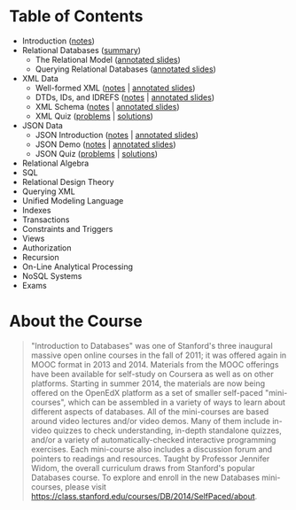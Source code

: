 # Table of Contents

- Introduction ([notes](00_introduction/notes.md))
- Relational Databases ([summary](01_relational-databases/summary.md))
    - The Relational Model ([annotated slides](01_relational-databases/RelationalModel.pdf))
    - Querying Relational Databases ([annotated slides](01_relational-databases/RelationalQuerying.pdf))
- XML Data
    - Well-formed XML ([notes](02_xml-data/well-formed-xml.md) | [annotated slides](02_xml-data/well-formed-xml.pdf))
    - DTDs, IDs, and IDREFS ([notes](02_xml-data/dtds.md) | [annotated slides](02_xml-data/dtds.pdf))
    - XML Schema ([notes](02_xml-data/xml-schema.md) | [annotated slides](02_xml-data/xml-schema.pdf))
    - XML Quiz ([problems](02_xml-data/xml-quiz.md) | [solutions](02_xml-data/xml-quiz-solutions.md))
- JSON Data
    - JSON Introduction ([notes](03_json-data/json-intro.md) | [annotated slides](03_json-data/json-intro.pdf))
    - JSON Demo ([notes](03_json-data/json-demo.md) | [annotated slides](03_json-data/json-demo.pdf))
    - JSON Quiz ([problems](03_json-data/json-quiz.md) | [solutions](03_json-data/json-quiz-solutions.md))
- Relational Algebra
- SQL
- Relational Design Theory
- Querying XML
- Unified Modeling Language
- Indexes
- Transactions
- Constraints and Triggers
- Views
- Authorization
- Recursion
- On-Line Analytical Processing
- NoSQL Systems
- Exams

# About the Course

> "Introduction to Databases" was one of Stanford's three inaugural massive open online courses in the fall of 2011; it was offered again in MOOC format in 2013 and 2014. Materials from the MOOC offerings have been available for self-study on Coursera as well as on other platforms. Starting in summer 2014, the materials are now being offered on the OpenEdX platform as a set of smaller self-paced "mini-courses", which can be assembled in a variety of ways to learn about different aspects of databases. All of the mini-courses are based around video lectures and/or video demos. Many of them include in-video quizzes to check understanding, in-depth standalone quizzes, and/or a variety of automatically-checked interactive programming exercises. Each mini-course also includes a discussion forum and pointers to readings and resources. Taught by Professor Jennifer Widom, the overall curriculum draws from Stanford's popular Databases course. To explore and enroll in the new Databases mini-courses, please visit <https://class.stanford.edu/courses/DB/2014/SelfPaced/about>.
